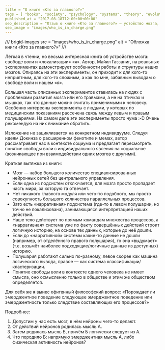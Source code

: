 ```yaml
---
title = "О книге «Кто за главного?»"
tags = [ "books", "society", "psychology", "systems", "theory", "evolution", "interesting", "biology"]
published_at = "2017-08-18T12:00:00+00:00"
seo_description = "Отзыв о книге «Кто за главного?» — устойство мозга, свобода воли, количество «я» у человека."
seo_image = "images/who_is_in_charge.png"
---
```


/// brigid-images
src = "images/who_is_in_charge.png"
alt = "Обложка книги «Кто за главного?»"
///

Лёгкая в чтении, но весьма интересная книга об устройстве мозга: свободе воли и «локализации» «я». Автор, Майкл Газзаниг, на реальных экспериментах демонстрирует особенности работы и структуры наших мозгов. Опираясь на эти эксперименты, он приходит к для кого-то неприятным, для кого-то сложным, а как по мне, забавным выводам о свободе воли и нашем «я».

Большая часть описанных экспериментов ставилась на людях с проблемами развития мозга или его травмами, а не на птичках и мышках, так что данные можно считать применимыми к человеку. Особенно интересны эксперименты с людьми, у которых по медицинским показаниям рассечена связь между левым и правым полушариями. На самом деле эти эксперименты просто чума :-D Очень рекомендую на них внимание обратить.

Изложение не зацикливается на конкретном индивидууме. Следуя идеям Докинза о расширенном фенотипе и мемах, автор рассматривает нас в контексте социума и предлагает пересмотреть понятие свободы воли с индивидуального явления на социальное (возникающее при взаимодействии одних мозгов с другими).

<!-- more -->

Краткая вытяжка из книги:

- Мозг — набор большого количество специализированных нейронных сетей без центрального управления.
- Если одна из подсистем отключается, для мозга просто пропадает часть мира, за которую та отвечает.
- Нет никакого главного модуля или чего-то подобного, мы просто совокупность большого количества параллельных процессов.
- Зато есть «нарративная» подсистема (где-то в левом полушарии, но точно не локализована), занимающаяся интерпретацией наших действий.
- Наше тело действует по прямым командам множества процессов, а «нарративная» система уже по факту совершённых действий строит логичную историю, на основе тех данных, которые до неё дошли.
- Если до «нарративной» системы какие-то данные не дошли (например, от отделённого правого полушария), то она «выдумает» (т.е. возьмёт наиболее подходящие/логичные данные из доступных) историю.
- Полушария работают сильно по-разному, левое скорее как машина логического вывода, правое — как система классификации/кластеризации.
- Понятие свободы воли в контексте одного человека не имеет смысла, оно осмысленно только в обществе и этим же обществом определяется.

Для себя же я вынес офигенный философский вопрос: «Порождает ли эмерджентное поведение следующее эмерджентное поведение или эмерджентность только следствие составляющих его процессов?»

Подробнее:

1. Допустим у нас есть мозг, в нём нейроны чего-то делают.
2. От действий нейронов родилась мысль А.
3. Затем родилась мысль Б, причём Б логически следует из А.
4. Что породило Б: напрямую эмерджентная мысль А, либо физическая активность нейронов?
